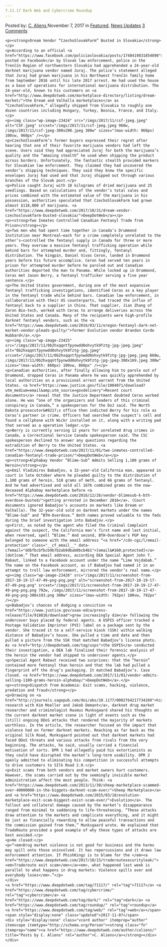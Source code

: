 ```yaml
---
7.11.17 Dark Web and Cybercrime Roundup
---
```

<article class="post-listing post-23423 post type-post status-publish format-standard has-post-thumbnail hentry  tag-6082 tag-cybercrime tag-dark tag-roundup tag-web">
    <div class="post-inner">
        <span>Posted by: <a href="https://www.deepdotweb.com/author/caliens/" title="">C. Aliens </a></span>
    <span>November 7, 2017</span>
    <span>in <a href="https://www.deepdotweb.com/category/deepdot-news/" rel="category tag">Featured</a>, <a href="https://www.deepdotweb.com/category/news-updates/" rel="category tag">News Updates</a></span>
    <span><a href="https://www.deepdotweb.com/2017/11/07/7-11-17-dark-web-cybercrime-roundup/#comments">3 Comments</a></span>
    </p>
    <div class="clear"></div>
    
    <p><strong>Dream Vendor “CzechoSlovakFarm” Busted in Slovakia</strong></p>
    <p>According to an official <a href="https://www.facebook.com/policiaslovakia/posts/1748419831854898">update posted on Facebook</a> by Slovak law enforcement, police in the Trenčín Region of northwestern Slovakia had apprehended a 24-year-old darknet marijuana vendor named Juraj. The police’s statement alleged that Juraj had grown marijuana in his Northwest Trenčín family home from September 2016 until his late 2017 arrest. He had used the house as a base of operations for international marijuana distribution. The 24-year-old, known to his customers on <a href="http://www.deepdotweb.com/marketplace-directory/listing/dream-market/">the Dream and Valhalla marketplaces</a> as “CzechoSlovakFarm,” allegedly shipped from Slovakia to roughly one dozen countries including Hungary, Turkey, Bosnia, France, and Italy.</p>
    <p><img class="wp-image-23424" src="/imgs/2017/11/csf-jpeg.jpeg" alt="CSF.jpeg" srcset="/imgs/2017/11/csf-jpeg.jpeg 960w, /imgs/2017/11/csf-jpeg-300x200.jpeg 300w" sizes="(max-width: 960px) 100vw, 960px" /></p>
    <p>CzechoSlovakFarm’s former buyers expressed their regret after hearing that one of their favorite marijuana vendors had left the scene. Users said they had appreciated Juraj for both the marijuana’s quality and the “amazing stealth” he used when shipping the product across borders. Unfortunately, the fantastic stealth provided markers for Slovakian law enforcement. They claimed they had uncovered the vendor’s shipping techniques. They said they knew the specific envelopes Juraj had used and that Juraj shipped out through various branches of the Slovak post.</p>
    <p>Police caught Juraj with 10 kilograms of dried marijuana and 25 seedlings. Based on calculations of the vendor’s total sales and prices combined with the estimated value of the marijuana in his possession, authorities speculated that CzechoSlovakFarm had grown almost $118,000 of marijuana. <a href="https://www.deepdotweb.com/2017/10/31/dream-vendor-czechoslovakfarm-busted-slovakia/">DeepDotWeb</a></p>
    <p><strong>Two Inmates Controlled Canadian Fentanyl Trade from Prison</strong></p>
    <p>Two men who had spent time together in Canada’s Drummond Institution near Montreal—each for a crime completely unrelated to the other’s—controlled the fentanyl supply in Canada for three or more years. They oversaw a massive fentanyl trafficking operation while behind bars for attempted murder and, fittingly, fentanyl distribution. The kingpin, Daniel Vivas Ceron, landed in Drummond years before his future accomplice. Ceron had served ten years in prison for attempted murder before he paroled out and Canadian authorities deported the man to Panama. While locked up in Drummond, Ceras met Jason Berry, a fentanyl trafficker serving a five year sentence.</p>
    <p>The United States government, during one of the most expansive fentanyl trafficking investigations, identified Ceras as a key player in the fentanyl trade while behind bars. Canadian law enforcement, in collaboration with their US counterparts, had traced the influx of fentanyl back to a supplier in China. That supplier, Jian Zhang of Zaron Bio-tech, worked with Ceras to arrange deliveries across the United States and Canada. Many of the recipients were high-profile darknet fentanyl vendors, such as the <a href="https://www.deepdotweb.com/2016/03/11/oregon-fentanyl-dark-net-market-vendor-pleads-guilty/">former Evolution vendor Brandon Corde Hubbard</a>.</p>
    <p><img class="wp-image-23425" src="/imgs/2017/11/0b2hxqqntfpynwdd0ohvytk9fztg-jpg-jpeg.jpeg" alt="0b2hxqqntfpynwdd0ohvytk9fztg-jpg.jpeg" srcset="/imgs/2017/11/0b2hxqqntfpynwdd0ohvytk9fztg-jpg-jpeg.jpeg 860w, /imgs/2017/11/0b2hxqqntfpynwdd0ohvytk9fztg-jpg-jpeg-300x169.jpeg 300w" sizes="(max-width: 860px) 100vw, 860px" /></p>
    <p>Canadian authorities, after finally allowing him to parole out of Drummond, dropped Ceras in Panama where he was quickly apprehended by local authorities on a provisional arrest warrant from the United States. <a href="https://www.justice.gov/file/1004071/download?utm_medium=email&amp;utm_source=govdelivery">Recent court documents</a> reveal that the Justice Department doubted Ceras worked alone. He was “one of the organizers and leaders of this criminal conspiracy in Canada,” a spokesperson for the DoJ said. The North Dakota prosecutor&#8217;s office then indicted Berry for his role as Ceras’s partner in crime. Officers had searched the suspect’s cell and found a cellphone with Wickr installed on it, along with a writing pad that served as a operation ledger.</p>
    <p>Berry is currently serving 12 years for unrelated drug crimes in Canada, a Correctional Service Canada spokesperson said. The CSC spokesperson declined to answer any questions regarding the extradition of Berry to the United States. <a href="https://www.deepdotweb.com/2017/11/01/two-inmates-controlled-canadian-fentanyl-trade-prison/">DeepDotWeb</a></p>
    <p><strong>Alphabay Vendor “Blime-Sub” Admits Selling 1,100 grams of Heroin</strong></p>
    <p>Emil Vladimirov Babadjov, a 32-year-old California man, appeared in court in late October where he pleaded guilty to the distribution of 1,100 grams of heroin, 510 grams of meth, and 66 grams of fentanyl. And he had advertised and sold all 1676 combined grams on the now-deceased Alphabay marketplace before <a href="https://www.deepdotweb.com/2016/12/26/vendor-blimesub-k-bth-overdose-busted/">getting arrested in December 2016</a>. (Court documents ignored Babadjov’s accounts on markets like Dream or Valhalla). The 32-year-old sold on darknet markets under the names “Blime-Sub” and “BTH-Overdose.” Both names proved valuable to the feds during the brief investigation into Babadjov.</p>
    <p>First, as noted by the agent who filed the Criminal Complaint against the suspect, the California man’s first name and last initial, when reversed, spell “Blime.” And second, BTH-Overdose’s PGP key belonged to someone with the email address “<a href="/cdn-cgi/l/email-protection" class="__cf_email__" data-cfemail="ddbfbcbfbcb9b7b2ab9dbab0bcb4b1">[email&#160;protected]</a>[dot]com.” That email address, according DEA Special Agent John T. Rabaut, linked to a Facebook account under the name “Lime Vojdabab.” The name on the Facebook account, as if Babadjov had named it in an attempt to troll law enforcement, mirrored the vendor’s real name.</p>
    <p><img class="wp-image-23426" src="/imgs/2017/11/screenshot-from-2017-10-19-17-47-49-png-png.png" alt="screenshot-from-2017-10-19-17-47-49-png.png" srcset="/imgs/2017/11/screenshot-from-2017-10-19-17-47-49-png-png.png 792w, /imgs/2017/11/screenshot-from-2017-10-19-17-47-49-png-png-300x193.png 300w" sizes="(max-width: 792px) 100vw, 792px" /></p>
    <p>Babadjov’s chances of dodging a conviction <a href="https://www.justice.gov/usao-edca/press-release/file/918816/download">grew increasingly dim</a> following the undercover buys placed by federal agents. A USPIS officer tracked a Postage Validation Imprinter (PVI) label on a package sent by the vendor. She traced it to a self-service kiosk (SSK) within walking distance of Babadjov’s house. She pulled a time and date and then pulled a picture from the SSK that matched Babadjov’s license photo. As <a href="http://deepdotweb.com/tag/usps">the USPIS</a> conducted their investigation, a DEA lab finalized their forensic analysis of the heroin the vendor had shipped to undercover agents.</p>
    <p>Special Agent Rabaut received two surprises: that the “heroin” contained more fentanyl than heroin and that the lab had pulled a fingerprint off the drug’s packaging. It matched Babadjov’s. Case closed. <a href="https://www.deepdotweb.com/2017/11/01/vendor-admits-selling-1100-grams-heroin-alphabay/">DeepDotWeb</a>.</p>
    <p><strong>Dispatch from Academia: Exit scams, hacking, violence, predation and fraud</strong></p>
    <p>Drawing on <a href="http://journals.sagepub.com/doi/abs/10.1177/0002764217734269">his research with Kim Moeller and Jakob Demant</a>, darknet drug market researcher and criminologist Rasmus Munksgaard shared his thoughts on the current darknet market scene in light of events such as the (still) ongoing DDoS attacks that rendered the majority of markets worthless. In the article, the researcher focused on the impact that violence had on former darknet markets. Reaching as far back as the original Silk Road, Munksgaard pointed out that darknet markets had faced DDoS threats and various attacks from rivals from the very beginning. The attacks, he said, usually carried a financial motivation of sorts. DPR 1 had allegedly paid his extortionists as they could have disrupted the market’s long-term usability. DPR 2 openly admitted to eliminating his competition in successful attempts to drive customers to SIlk Road 2.0.</p>
    <p>Exit scams from both vendors and market owners hurt customers. However, the scams carried out by the seemingly invisible market administration affect the most people. Think: <a href="https://www.deepdotweb.com/2013/11/30/sheep-marketplace-scammed-over-40000000-in-the-biggets-darknet-scam-ever/">Sheep Marketplace</a> and <a href="https://www.deepdotweb.com/2015/03/18/evolution-marketplace-exit-scam-biggest-exist-scam-ever/">Evolution</a>. The fallout and collateral damage caused by the market’s disappearance ranged from minimal to saddening to life-threatening. “These attacks draw attention to the markets and complicate everything, and it might be just as financially rewarding to allow peaceful transactions and the commission gained from them,” Munksgaard wrote. He explained that TradeRoute provided a good example of why these types of attacks are best avoided.</p>
    <p>He closed:</p>
    <p>“<em>Drug market violence is not good for business and the harms may spill onto those uninvolved. It has repercussions and it draws law enforcement attention. If PhishKingz is to blame for the </em><a href="https://www.deepdotweb.com/2017/10/15/traderoutesecurityleak/"><em>Traderoute exit scam</em></a><em>, what happened last week is parallel to what happens in drug markets: Violence spills over and everybody loses</em>.”</p>
    </div>
    <a href="https://www.deepdotweb.com/tag/71117/" rel="tag">71117</a> <a href="https://www.deepdotweb.com/tag/cybercrime/" rel="tag">cybercrime</a> <a href="https://www.deepdotweb.com/tag/dark/" rel="tag">dark</a> <a href="https://www.deepdotweb.com/tag/roundup/" rel="tag">roundup</a> <a href="https://www.deepdotweb.com/tag/web/" rel="tag">web</a></span> <span style="display:none" class="updated">2017-11-07</span>
    <div style="display:none" class="vcard author" itemprop="author" itemscope itemtype="http://schema.org/Person"><strong class="fn" itemprop="name"><a href="https://www.deepdotweb.com/author/caliens/" title="Posts by C. Aliens" rel="author">C. Aliens</a></strong></div>
    </div>
</article>

